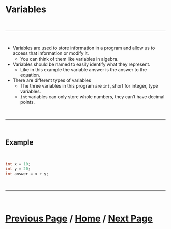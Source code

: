 # Variables

<br>

***

<br>

- Variables are used to store information in a program and allow us to access that information or modify it.
  - You can think of them like variables in algebra. 
- Variables should be named to easily identify what they represent. 
  - Like in this example the variable answer is the answer to the equation.
- There are different types of variables
  - The three variables in this program are `int`, short for integer, type variables.
  - `int` variables can only store whole numbers, they can’t have decimal points.

<br>

***

<br>

## Example

<br> 

````Java
int x = 10;
int y = 20;
int answer = x + y;
````

<br>

***

<br> 

# [Previous Page](./comments.md) / [Home](./index.md) / [Next Page](./basicMath.md)
